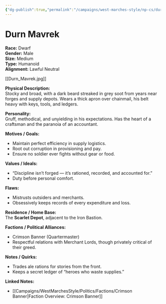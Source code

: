 ```yaml
---
{"dg-publish":true,"permalink":"/campaigns/west-marches-style/np-cs/durn-mavrek/"}
---
```



# Durn Mavrek

**Race:** Dwarf  
**Gender:** Male  
**Size:** Medium  
**Type:** Humanoid  
**Alignment:** Lawful Neutral  

[[Durn_Mavrek.jpg]]

**Physical Description:**  
Stocky and broad, with a dark beard streaked in grey soot from years near forges and supply depots. Wears a thick apron over chainmail, his belt heavy with keys, tools, and ledgers.  

**Personality:**  
Gruff, methodical, and unyielding in his expectations. Has the heart of a craftsman and the paranoia of an accountant.  

**Motives / Goals:**  
- Maintain perfect efficiency in supply logistics.  
- Root out corruption in provisioning and pay.  
- Ensure no soldier ever fights without gear or food.  

**Values / Ideals:**  
- “Discipline isn’t forged — it’s rationed, recorded, and accounted for.”  
- Duty before personal comfort.  

**Flaws:**  
- Mistrusts outsiders and merchants.  
- Obsessively keeps records of every expenditure and loss.  

**Residence / Home Base:**  
The **Scarlet Depot**, adjacent to the Iron Bastion.  

**Factions / Political Alliances:**  
- Crimson Banner (Quartermaster)  
- Respectful relations with Merchant Lords, though privately critical of their greed.  

**Notes / Quirks:**  
- Trades ale rations for stories from the front.  
- Keeps a secret ledger of “heroes who waste supplies.”  

**Linked Notes:**  
- [[Campaigns/WestMarchesStyle/Politics/Factions/Crimson Banner\|Faction Overview: Crimson Banner]]
